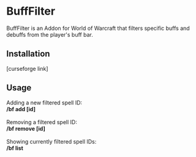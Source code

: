 # BuffFilter
BuffFilter is an Addon for World of Warcraft that filters specific buffs and debuffs from the player's buff bar.

<h2>Installation</h2>
[curseforge link]

<h2>Usage</h2>
Adding a new filtered spell ID:<br><b>
/bf add [id]</b><br><br>
Removing a filtered spell ID:<b><br>
/bf remove [id]</b><br><br>
Showing currently filtered spell IDs:<br><b>
/bf list</b> 

